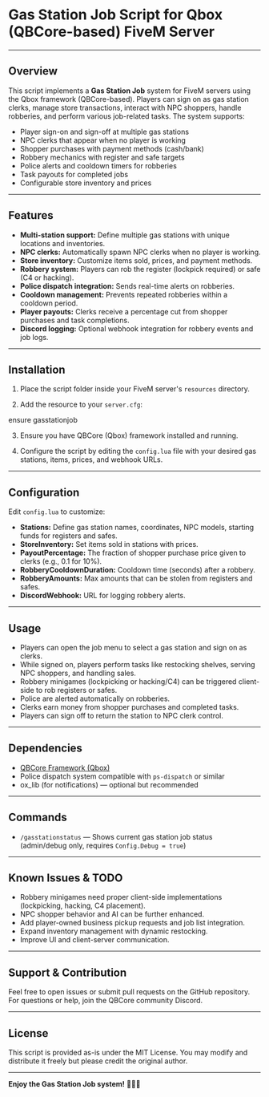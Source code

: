 # Gas Station Job Script for Qbox (QBCore-based) FiveM Server

---

## Overview

This script implements a **Gas Station Job** system for FiveM servers using the Qbox framework (QBCore-based). Players can sign on as gas station clerks, manage store transactions, interact with NPC shoppers, handle robberies, and perform various job-related tasks. The system supports:

- Player sign-on and sign-off at multiple gas stations
- NPC clerks that appear when no player is working
- Shopper purchases with payment methods (cash/bank)
- Robbery mechanics with register and safe targets
- Police alerts and cooldown timers for robberies
- Task payouts for completed jobs
- Configurable store inventory and prices

---

## Features

- **Multi-station support:** Define multiple gas stations with unique locations and inventories.
- **NPC clerks:** Automatically spawn NPC clerks when no player is working.
- **Store inventory:** Customize items sold, prices, and payment methods.
- **Robbery system:** Players can rob the register (lockpick required) or safe (C4 or hacking).
- **Police dispatch integration:** Sends real-time alerts on robberies.
- **Cooldown management:** Prevents repeated robberies within a cooldown period.
- **Player payouts:** Clerks receive a percentage cut from shopper purchases and task completions.
- **Discord logging:** Optional webhook integration for robbery events and job logs.

---

## Installation

1. Place the script folder inside your FiveM server's `resources` directory.

2. Add the resource to your `server.cfg`:

ensure gasstationjob



3. Ensure you have QBCore (Qbox) framework installed and running.

4. Configure the script by editing the `config.lua` file with your desired gas stations, items, prices, and webhook URLs.

---

## Configuration

Edit `config.lua` to customize:

- **Stations:** Define gas station names, coordinates, NPC models, starting funds for registers and safes.
- **StoreInventory:** Set items sold in stations with prices.
- **PayoutPercentage:** The fraction of shopper purchase price given to clerks (e.g., 0.1 for 10%).
- **RobberyCooldownDuration:** Cooldown time (seconds) after a robbery.
- **RobberyAmounts:** Max amounts that can be stolen from registers and safes.
- **DiscordWebhook:** URL for logging robbery alerts.

---

## Usage

- Players can open the job menu to select a gas station and sign on as clerks.
- While signed on, players perform tasks like restocking shelves, serving NPC shoppers, and handling sales.
- Robbery minigames (lockpicking or hacking/C4) can be triggered client-side to rob registers or safes.
- Police are alerted automatically on robberies.
- Clerks earn money from shopper purchases and completed tasks.
- Players can sign off to return the station to NPC clerk control.

---

## Dependencies

- [QBCore Framework (Qbox)](https://github.com/qbcore-framework/qb-core)
- Police dispatch system compatible with `ps-dispatch` or similar
- ox_lib (for notifications) — optional but recommended

---

## Commands

- `/gasstationstatus` — Shows current gas station job status (admin/debug only, requires `Config.Debug = true`)

---

## Known Issues & TODO

- Robbery minigames need proper client-side implementations (lockpicking, hacking, C4 placement).
- NPC shopper behavior and AI can be further enhanced.
- Add player-owned business pickup requests and job list integration.
- Expand inventory management with dynamic restocking.
- Improve UI and client-server communication.

---

## Support & Contribution

Feel free to open issues or submit pull requests on the GitHub repository. For questions or help, join the QBCore community Discord.

---

## License

This script is provided as-is under the MIT License. You may modify and distribute it freely but please credit the original author.

---

**Enjoy the Gas Station Job system!** 🚗⛽💼
